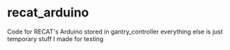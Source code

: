 recat_arduino
=============

Code for RECAT's Arduino stored in gantry_controller
everything else is just temporary stuff I made for testing